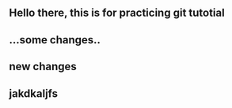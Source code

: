 ## Hello there, this is for practicing git tutotial
## ...some changes..
## new changes
## jakdkaljfs
